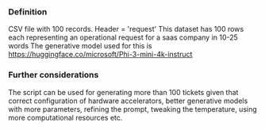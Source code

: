### Definition
CSV file with 100 records. Header = 'request'
This dataset has 100 rows each representing an operational request for a saas company in 10-25 words
The generative model used for this is https://huggingface.co/microsoft/Phi-3-mini-4k-instruct

### Further considerations
The script can be used for generating more than 100 tickets given that correct configuration of hardware accelerators, better generative models with more parameters, refining the prompt, tweaking the temperature, using more computational resources etc. 